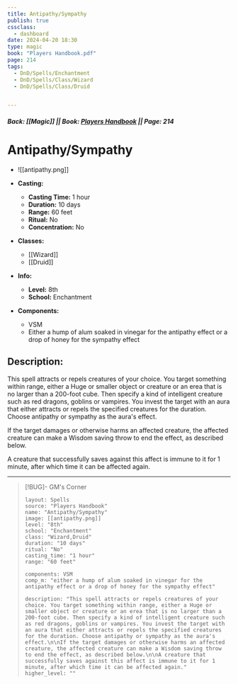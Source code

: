 ```yaml
---
title: Antipathy/Sympathy
publish: true
cssclass:
  - dashboard
date: 2024-04-20 18:30
type: magic
book: "Players Handbook.pdf"
page: 214
tags:
  - DnD/Spells/Enchantment
  - DnD/Spells/Class/Wizard
  - DnD/Spells/Class/Druid


---
```


##### Back: [[Magic]] || Book: [Players Handbook](https://drive.google.com/drive/folders/1O5bhpYizcIT5xxAoLOuzCRht_PVS7VSG?usp=sharing) || Page: 214

# Antipathy/Sympathy
- ![[antipathy.png]]
- **Casting:**
    - **Casting Time:** 1 hour
    - **Duration:** 10 days
    - **Range:** 60 feet
    - **Ritual:** No
    - **Concentration:** No
- **Classes:**
    - [[Wizard]]
    - [[Druid]]

- **Info:**
    - **Level:** 8th
    - **School:** Enchantment
- **Components:**
    - VSM
    - Either a hump of alum soaked in vinegar for the antipathy effect or a drop of honey for the sympathy effect

## Description:
This spell attracts or repels creatures of your choice. You target something within range, either a Huge or smaller object or creature or an erea that is no larger than a 200-foot cube. Then specify a kind of intelligent creature such as red dragons, goblins or vampires. You invest the target with an aura that either attracts or repels the specified creatures for the duration. Choose antipathy or sympathy as the aura's effect.

If the target damages or otherwise harms an affected creature, the affected creature can make a Wisdom saving throw to end the effect, as described below.

A creature that successfully saves against this affect is immune to it for 1 minute, after which time it can be affected again.



---

> [!BUG]- GM's Corner
>
> ```statblock
> layout: Spells
> source: "Players Handbook"
> name: "Antipathy/Sympathy"
> image: [[antipathy.png]]
> level: "8th"
> school: "Enchantment"
> class: "Wizard,Druid"
> duration: "10 days"
> ritual: "No"
> casting_time: "1 hour"
> range: "60 feet"
>
> components: VSM
> comp_m: "either a hump of alum soaked in vinegar for the antipathy effect or a drop of honey for the sympathy effect"
>
> description: "This spell attracts or repels creatures of your choice. You target something within range, either a Huge or smaller object or creature or an erea that is no larger than a 200-foot cube. Then specify a kind of intelligent creature such as red dragons, goblins or vampires. You invest the target with an aura that either attracts or repels the specified creatures for the duration. Choose antipathy or sympathy as the aura's effect.\n\nIf the target damages or otherwise harms an affected creature, the affected creature can make a Wisdom saving throw to end the effect, as described below.\n\nA creature that successfully saves against this affect is immune to it for 1 minute, after which time it can be affected again."
> higher_level: ""
> ```
